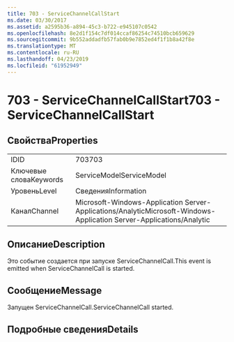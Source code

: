 ```yaml
---
title: 703 - ServiceChannelCallStart
ms.date: 03/30/2017
ms.assetid: a2595b36-a894-45c3-b722-e945107c0542
ms.openlocfilehash: 8e2d1f154c7df014ccaf86254c74510bcb659629
ms.sourcegitcommit: 9b552addadfb57fab0b9e7852ed4f1f1b8a42f8e
ms.translationtype: MT
ms.contentlocale: ru-RU
ms.lasthandoff: 04/23/2019
ms.locfileid: "61952949"
---
```

# <a name="703---servicechannelcallstart"></a><span data-ttu-id="1640d-102">703 - ServiceChannelCallStart</span><span class="sxs-lookup"><span data-stu-id="1640d-102">703 - ServiceChannelCallStart</span></span>
## <a name="properties"></a><span data-ttu-id="1640d-103">Свойства</span><span class="sxs-lookup"><span data-stu-id="1640d-103">Properties</span></span>  
  
|||  
|-|-|  
|<span data-ttu-id="1640d-104">ID</span><span class="sxs-lookup"><span data-stu-id="1640d-104">ID</span></span>|<span data-ttu-id="1640d-105">703</span><span class="sxs-lookup"><span data-stu-id="1640d-105">703</span></span>|  
|<span data-ttu-id="1640d-106">Ключевые слова</span><span class="sxs-lookup"><span data-stu-id="1640d-106">Keywords</span></span>|<span data-ttu-id="1640d-107">ServiceModel</span><span class="sxs-lookup"><span data-stu-id="1640d-107">ServiceModel</span></span>|  
|<span data-ttu-id="1640d-108">Уровень</span><span class="sxs-lookup"><span data-stu-id="1640d-108">Level</span></span>|<span data-ttu-id="1640d-109">Сведения</span><span class="sxs-lookup"><span data-stu-id="1640d-109">Information</span></span>|  
|<span data-ttu-id="1640d-110">Канал</span><span class="sxs-lookup"><span data-stu-id="1640d-110">Channel</span></span>|<span data-ttu-id="1640d-111">Microsoft-Windows-Application Server-Applications/Analytic</span><span class="sxs-lookup"><span data-stu-id="1640d-111">Microsoft-Windows-Application Server-Applications/Analytic</span></span>|  
  
## <a name="description"></a><span data-ttu-id="1640d-112">Описание</span><span class="sxs-lookup"><span data-stu-id="1640d-112">Description</span></span>  
 <span data-ttu-id="1640d-113">Это событие создается при запуске ServiceChannelCall.</span><span class="sxs-lookup"><span data-stu-id="1640d-113">This event is emitted when ServiceChannelCall is started.</span></span>  
  
## <a name="message"></a><span data-ttu-id="1640d-114">Сообщение</span><span class="sxs-lookup"><span data-stu-id="1640d-114">Message</span></span>  
 <span data-ttu-id="1640d-115">Запущен ServiceChannelCall.</span><span class="sxs-lookup"><span data-stu-id="1640d-115">ServiceChannelCall started.</span></span>  
  
## <a name="details"></a><span data-ttu-id="1640d-116">Подробные сведения</span><span class="sxs-lookup"><span data-stu-id="1640d-116">Details</span></span>
